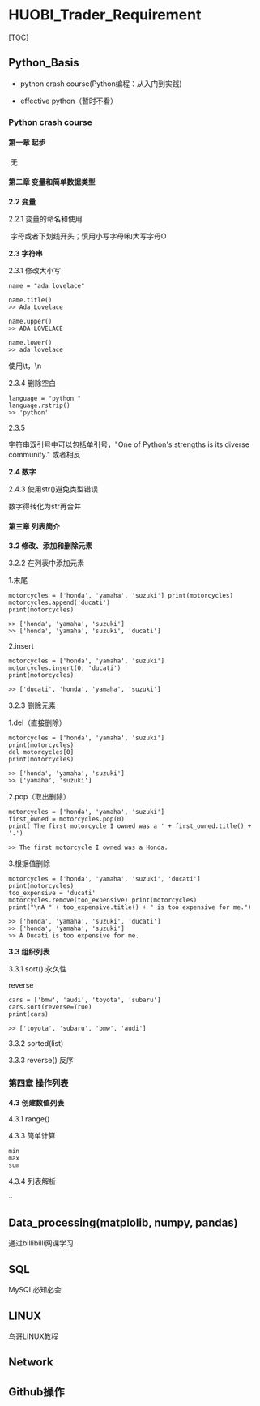 # HUOBI_Trader_Requirement

[TOC]

## Python_Basis

* python crash course(Python编程：从入门到实践)

* effective python（暂时不看）

### Python crash course

#### 第一章 起步

​	无

#### 第二章 变量和简单数据类型

**2.2 变量**

2.2.1 变量的命名和使用

​	字母或者下划线开头；慎用小写字母l和大写字母O

**2.3 字符串**

2.3.1 修改大小写

```
name = "ada lovelace"

name.title()
>> Ada Lovelace

name.upper()
>> ADA LOVELACE

name.lower()
>> ada lovelace
```

使用\t，\n

2.3.4  删除空白

```
language = "python "
language.rstrip()
>> 'python'
```

2.3.5 

字符串双引号中可以包括单引号，"One of Python's strengths is its diverse community."  或者相反

**2.4 数字**

2.4.3 使用str()避免类型错误

数字得转化为str再合并

#### 第三章 列表简介

**3.2 修改、添加和删除元素**

3.2.2 在列表中添加元素

1.末尾

```
motorcycles = ['honda', 'yamaha', 'suzuki'] print(motorcycles) 
motorcycles.append('ducati') 
print(motorcycles)

>> ['honda', 'yamaha', 'suzuki'] 
>> ['honda', 'yamaha', 'suzuki', 'ducati']
```

2.insert

```
motorcycles = ['honda', 'yamaha', 'suzuki'] 
motorcycles.insert(0, 'ducati') 
print(motorcycles)

>> ['ducati', 'honda', 'yamaha', 'suzuki']
```

3.2.3 删除元素

1.del（直接删除）

```
motorcycles = ['honda', 'yamaha', 'suzuki'] 
print(motorcycles) 
del motorcycles[0] 
print(motorcycles)

>> ['honda', 'yamaha', 'suzuki']
>> ['yamaha', 'suzuki']
```

2.pop（取出删除）

```
motorcycles = ['honda', 'yamaha', 'suzuki'] 
first_owned = motorcycles.pop(0) 
print('The first motorcycle I owned was a ' + first_owned.title() + '.')

>> The first motorcycle I owned was a Honda.
```

3.根据值删除

```
motorcycles = ['honda', 'yamaha', 'suzuki', 'ducati'] print(motorcycles) 
too_expensive = 'ducati' 
motorcycles.remove(too_expensive) print(motorcycles) 
print("\nA " + too_expensive.title() + " is too expensive for me.")

>> ['honda', 'yamaha', 'suzuki', 'ducati']
>> ['honda', 'yamaha', 'suzuki'] 
>> A Ducati is too expensive for me.
```

**3.3 组织列表**

3.3.1 sort() 永久性

reverse

```
cars = ['bmw', 'audi', 'toyota', 'subaru'] 
cars.sort(reverse=True) 
print(cars)

>> ['toyota', 'subaru', 'bmw', 'audi']
```

3.3.2 sorted(list)

3.3.3 reverse() 反序

### 第四章 操作列表

**4.3 创建数值列表**

4.3.1 range()

4.3.3 简单计算

```
min
max
sum
```

4.3.4 列表解析

··

## Data_processing(matplolib, numpy, pandas)

通过billibilli网课学习

## SQL

MySQL必知必会

## LINUX

鸟哥LINUX教程

## Network

## Github操作